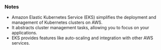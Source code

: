 
### Notes
- Amazon Elastic Kubernetes Service (EKS) simplifies the deployment and management of Kubernetes clusters on AWS.
- It abstracts cluster management tasks, allowing you to focus on your applications.
- EKS provides features like auto-scaling and integration with other AWS services.
